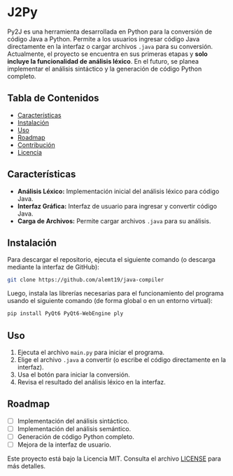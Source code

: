 # J2Py


Py2J es una herramienta desarrollada en Python para la conversión de código Java a Python. Permite a los usuarios ingresar código Java directamente en la interfaz o cargar archivos `.java` para su conversión. Actualmente, el proyecto se encuentra en sus primeras etapas y **solo incluye la funcionalidad de análisis léxico**. En el futuro, se planea implementar el análisis sintáctico y la generación de código Python completo.

## Tabla de Contenidos

*   [Características](#características)
*   [Instalación](#instalación)
*   [Uso](#uso)
*   [Roadmap](#roadmap)
*   [Contribución](#contribución)
*   [Licencia](#licencia)

## Características

*   **Análisis Léxico:** Implementación inicial del análisis léxico para código Java.
*   **Interfaz Gráfica:** Interfaz de usuario para ingresar y convertir código Java.
*   **Carga de Archivos:** Permite cargar archivos `.java` para su análisis.

## Instalación

Para descargar el repositorio, ejecuta el siguiente comando (o descarga mediante la interfaz de GitHub):

```bash
git clone https://github.com/alemt19/java-compiler
```

Luego, instala las librerías necesarias para el funcionamiento del programa usando el siguiente comando (de forma global o en un entorno virtual):

```bash
pip install PyQt6 PyQt6-WebEngine ply
```

## Uso

1.  Ejecuta el archivo `main.py` para iniciar el programa.
2.  Elige el archivo `.java` a convertir (o escribe el código directamente en la interfaz).
3.  Usa el botón para iniciar la conversión.
4.  Revisa el resultado del análisis léxico en la interfaz.

## Roadmap

*   [ ] Implementación del análisis sintáctico.
*   [ ] Implementación del análisis semántico.
*   [ ] Generación de código Python completo.
*   [ ] Mejora de la interfaz de usuario.

Este proyecto está bajo la Licencia MIT. Consulta el archivo [LICENSE](LICENSE) para más detalles.
